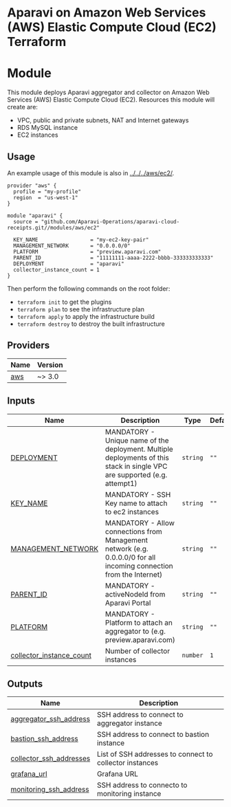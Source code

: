 # Aparavi on Amazon Web Services (AWS) Elastic Compute Cloud (EC2) Terraform
# Module

This module deploys Aparavi aggregator and collector on Amazon Web Services
(AWS) Elastic Compute Cloud (EC2). Resources this module will create are:

- VPC, public and private subnets, NAT and Internet gateways
- RDS MySQL instance
- EC2 instances

## Usage

An example usage of this module is also in
[../../../aws/ec2/](../../../aws/ec2/).

```hcl
provider "aws" {
  profile = "my-profile"
  region  = "us-west-1"
}

module "aparavi" {
  source = "github.com/Aparavi-Operations/aparavi-cloud-receipts.git//modules/aws/ec2"

  KEY_NAME                 = "my-ec2-key-pair"
  MANAGEMENT_NETWORK       = "0.0.0.0/0"
  PLATFORM                 = "preview.aparavi.com"
  PARENT_ID                = "11111111-aaaa-2222-bbbb-333333333333"
  DEPLOYMENT               = "aparavi"
  collector_instance_count = 1
}
```

Then perform the following commands on the root folder:

- `terraform init` to get the plugins
- `terraform plan` to see the infrastructure plan
- `terraform apply` to apply the infrastructure build
- `terraform destroy` to destroy the built infrastructure

## Providers

| Name | Version |
|------|---------|
| <a name="requirement_aws"></a> [aws](#requirement\_aws) | ~> 3.0 |

## Inputs

| Name | Description | Type | Default | Required |
|------|-------------|------|---------|:--------:|
| <a name="input_DEPLOYMENT"></a> [DEPLOYMENT](#input\_DEPLOYMENT) | MANDATORY - Unique name of the deployment. Multiple deployments of this stack in single VPC are supported (e.g. attempt1) | `string` | `""` | no |
| <a name="input_KEY_NAME"></a> [KEY\_NAME](#input\_KEY\_NAME) | MANDATORY - SSH Key name to attach to ec2 instances | `string` | `""` | no |
| <a name="input_MANAGEMENT_NETWORK"></a> [MANAGEMENT\_NETWORK](#input\_MANAGEMENT\_NETWORK) | MANDATORY - Allow connections from Management network (e.g. 0.0.0.0/0 for all incoming connection from the Internet) | `string` | `""` | no |
| <a name="input_PARENT_ID"></a> [PARENT\_ID](#input\_PARENT\_ID) | MANDATORY - activeNodeId from Aparavi Portal | `string` | `""` | no |
| <a name="input_PLATFORM"></a> [PLATFORM](#input\_PLATFORM) | MANDATORY - Platform to attach an aggregator to (e.g. preview.aparavi.com) | `string` | `""` | no |
| <a name="input_collector_instance_count"></a> [collector\_instance\_count](#input\_collector\_instance\_count) | Number of collector instances | `number` | `1` | no |

## Outputs

| Name | Description |
|------|-------------|
| <a name="output_aggregator_ssh_address"></a> [aggregator\_ssh\_address](#output\_aggregator\_ssh\_address) | SSH address to connect to aggregator instance |
| <a name="output_bastion_ssh_address"></a> [bastion\_ssh\_address](#output\_bastion\_ssh\_address) | SSH address to connect to bastion instance |
| <a name="output_collector_ssh_addresses"></a> [collector\_ssh\_addresses](#output\_collector\_ssh\_addresses) | List of SSH addresses to connect to collector instances |
| <a name="output_grafana_url"></a> [grafana\_url](#output\_grafana\_url) | Grafana URL |
| <a name="output_monitoring_ssh_address"></a> [monitoring\_ssh\_address](#output\_monitoring\_ssh\_address) | SSH address to connecto to monitoring instance |
